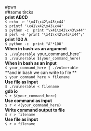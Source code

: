#pwn  
##some tircks  
	**print ABCD**  
	`$ echo -e '\x41\x42\x43\x44'`  
	`$ printf '\x41\x42\x43\x44'`  
	`$ python -c 'print "\x41\x42\x43\x44"'`  
	`$ perl -e 'print "\x41\x42\x43\x44";'`  
	**print 100 A**  
	`$ python -c 'print "A"*100'`  
	**When in bash-as an argument**  
	`$ ./vulnerable `your_command_here``  
	`$ ./vulnerable $(your_command_here)`  
	**When in bash as an input**   
	`$ your_command_here | ./vulnerable`  
	**and in bash we can write to file **  
	`$ your_command_here > filename`  
	**Use file as input**  
	`$ ./vulnerable < filename`   
	**gdb io**  
	`$ r $(your_command_here)`  
	**Use command as input**  
	`$ r < <(your_command_here)`  
	**Write command output to file**  
	`$ r > filename`  
	**Use file as input**  
	`$ r < filename`  
	

